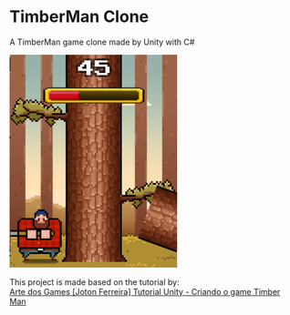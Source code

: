# TimberMan Clone 
A TimberMan game clone made by Unity with C#

<img src="/Pics/preview.png" width="294px" height="374px"></img>

This project is made based on the tutorial by:</br>
[Arte dos Games [Joton Ferreira] Tutorial Unity - Criando o game Timber Man](https://www.youtube.com/watch?v=vk91turzthA&list=PLPpGzemISB2fHIgT5UOUx1i8ShB50BQuA)
